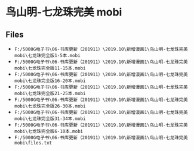 # 鸟山明-七龙珠完美 mobi

## Files

- `F:/5000G电子书\06-书库更新（201911）\2019.10\新增漫画1\鸟山明-七龙珠完美 mobi\七龙珠完全版1-5本.mobi`
- `F:/5000G电子书\06-书库更新（201911）\2019.10\新增漫画1\鸟山明-七龙珠完美 mobi\七龙珠完全版11-15本.mobi`
- `F:/5000G电子书\06-书库更新（201911）\2019.10\新增漫画1\鸟山明-七龙珠完美 mobi\七龙珠完全版16-20本.mobi`
- `F:/5000G电子书\06-书库更新（201911）\2019.10\新增漫画1\鸟山明-七龙珠完美 mobi\七龙珠完全版21-25本.mobi`
- `F:/5000G电子书\06-书库更新（201911）\2019.10\新增漫画1\鸟山明-七龙珠完美 mobi\七龙珠完全版26-30本.mobi`
- `F:/5000G电子书\06-书库更新（201911）\2019.10\新增漫画1\鸟山明-七龙珠完美 mobi\七龙珠完全版31-34本.mobi`
- `F:/5000G电子书\06-书库更新（201911）\2019.10\新增漫画1\鸟山明-七龙珠完美 mobi\七龙珠完全版6-10本.mobi`
- `F:/5000G电子书\06-书库更新（201911）\2019.10\新增漫画1\鸟山明-七龙珠完美 mobi\files.txt`
